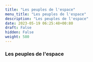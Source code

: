 ```yaml
---
title: "Les peuples de l'espace"
menu_title: "Les peuples de l'espace"
description: "Les peuples de l'espace"
date: 2023-05-19 06:25:48+00:80
draft: False
hidden: False
weight: 580
---
```

### Les peuples de l'espace
